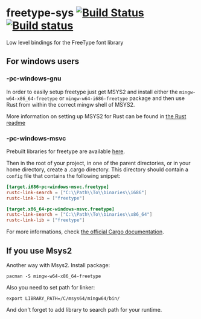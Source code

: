 freetype-sys [![Build Status](https://travis-ci.org/PistonDevelopers/freetype-sys.svg?branch=master)](https://travis-ci.org/PistonDevelopers/freetype-sys) [![Build status](https://ci.appveyor.com/api/projects/status/cx6i2r1ibroywo2q?svg=true)](https://ci.appveyor.com/project/jhasse/freetype-sys)
============

Low level bindings for the FreeType font library

## For windows users

### -pc-windows-gnu
In order to easily setup freetype just get MSYS2 and install either the `mingw-w64-x86_64-freetype` or `mingw-w64-i686-freetype` package and then use Rust from within the correct mingw shell of MSYS2.

More information on setting up MSYS2 for Rust can be found in [the Rust readme](https://github.com/rust-lang/rust#building-on-windows)

### -pc-windows-msvc
Prebuilt libraries for freetype are available [here](https://github.com/PistonDevelopers/binaries).

Then in the root of your project, in one of the parent directories, or in your home directory, create a .cargo directory. This directory should contain a `config` file that contains the following snippet:

```toml
[target.i686-pc-windows-msvc.freetype]
rustc-link-search = ["C:\\Path\\To\\binaries\\i686"]
rustc-link-lib = ["freetype"]

[target.x86_64-pc-windows-msvc.freetype]
rustc-link-search = ["C:\\Path\\To\\binaries\\x86_64"]
rustc-link-lib = ["freetype"]
```

For more informations, check [the official Cargo documentation](http://doc.crates.io/build-script.html#overriding-build-scripts).

## If you use Msys2
Another way with Msys2. Install package:
```
pacman -S mingw-w64-x86_64-freetype
```

Also you need to set path for linker:
```
export LIBRARY_PATH=/C/msys64/mingw64/bin/
```

And don't forget to add library to search path for your runtime.

